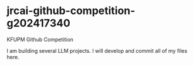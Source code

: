 # jrcai-github-competition-g202417340
KFUPM Github Competition

I am building several LLM projects. I will develop and commit all of my files here.
